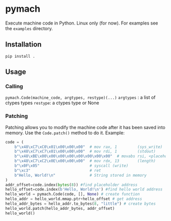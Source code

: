 # pymach
Execute machine code in Python.
Linux only (for now).
For examples see the `examples` directory.
## Installation
```
pip install .
```
## Usage
### Calling
`pymach.Code(machine_code, argtypes, restype)(...)` 
`argtypes` : a list of ctypes types
`restype`: a ctypes type or None
### Patching
Patching allows you to modify the machine code after it has been saved into memory.
Use the `Code.patch()` method to do it.
Example:
```python
code = (
    b"\x48\xC7\xC0\x01\x00\x00\x00"  # mov rax, 1         (sys_write)
    b"\x48\xC7\xC7\x01\x00\x00\x00"  # mov rdi, 1         (stdout)
    b"\x48\xBE\x00\x00\x00\x00\x00\x00\x00\x00"  # movabs rsi, <placeholder>
    b"\x48\xC7\xC2\x0E\x00\x00\x00"  # mov rdx, 13        (length)
    b"\x0F\x05"                      # syscall (write)
    b"\xc3"                          # ret
    b"Hello, World!\n"               # String stored in memory
)
addr_offset=code.index(bytes(8)) #find placeholder address
hello_offset=code.index(b'Hello, World!\n') #find hello world address
hello_world = pymach.Code(code, [], None) # create function
hello_addr = hello_world.mmap.ptr+hello_offset # get address
hello_addr_bytes = hello_addr.to_bytes(8, "little") # create bytes
hello_world.patch(hello_addr_bytes, addr_offset)
hello_world()
```
